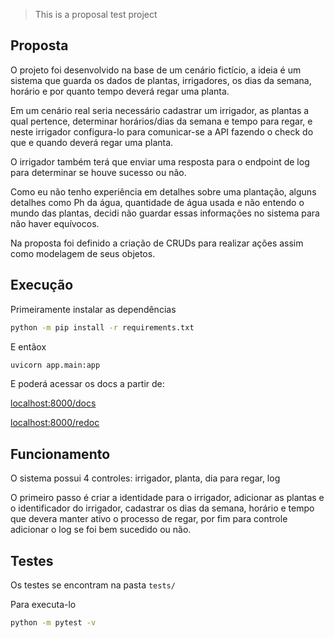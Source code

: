 >This is a proposal test project

## Proposta

O projeto foi desenvolvido na base de um cenário fictício, a ideia é um sistema que guarda os dados de plantas, irrigadores, os dias da semana, horário e por quanto tempo deverá regar uma planta.

Em um cenário real seria necessário cadastrar um irrigador, as plantas a qual pertence, determinar horários/dias da semana e tempo para regar, e neste irrigador configura-lo para comunicar-se a API fazendo o check do que e quando deverá regar uma planta.

O irrigador também terá que enviar uma resposta para o endpoint de log para determinar se houve sucesso ou não.

Como eu não tenho experiência em detalhes sobre uma plantação, alguns detalhes como Ph da água, quantidade de água usada e não entendo o mundo das plantas, decidi não guardar essas informações no sistema para não haver equívocos.

Na proposta foi definido a criação de CRUDs para realizar ações assim como modelagem de seus objetos.

## Execução

Primeiramente instalar as dependências

```sh
python -m pip install -r requirements.txt
```

E entãox

```sh
uvicorn app.main:app
```
E poderá acessar os docs a partir de:

[localhost:8000/docs](localhost:8000/docs)

[localhost:8000/redoc](localhost:8000/redoc)

## Funcionamento

O sistema possui 4 controles: irrigador, planta, dia para regar, log

O primeiro passo é criar a identidade para o irrigador, adicionar as plantas e o identificador do irrigador, cadastrar os dias da semana, horário e tempo que devera manter ativo o processo de regar, por fim para controle adicionar o log se foi bem sucedido ou não.

## Testes

Os testes se encontram na pasta ``tests/``

Para executa-lo

```sh
python -m pytest -v
```

